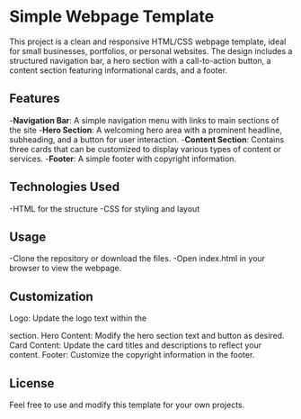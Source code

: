 # Simple Webpage Template
This project is a clean and responsive HTML/CSS webpage template, ideal for small businesses, portfolios, or personal websites. The design includes a structured navigation bar, a hero section with a call-to-action button, a content section featuring informational cards, and a footer.

## Features
-**Navigation Bar**: A simple navigation menu with links to main sections of the site
-**Hero Section**: A welcoming hero area with a prominent headline, subheading, and a button for user interaction.
-**Content Section**: Contains three cards that can be customized to display various types of content or services.
-**Footer**: A simple footer with copyright information.

## Technologies Used
-HTML for the structure
-CSS for styling and layout

## Usage
-Clone the repository or download the files.
-Open index.html in your browser to view the webpage.

## Customization
Logo: Update the logo text within the <nav> section.
Hero Content: Modify the hero section text and button as desired.
Card Content: Update the card titles and descriptions to reflect your content.
Footer: Customize the copyright information in the footer.

## License
Feel free to use and modify this template for your own projects.
